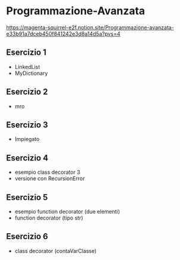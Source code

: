 # Programmazione-Avanzata
https://magenta-squirrel-e2f.notion.site/Programmazione-avanzata-e33b91a7dceb450f841242e3d8a14d5a?pvs=4

## Esercizio 1
- LinkedList
- MyDictionary

## Esercizio 2
- mro

## Esercizio 3
- Impiegato

## Esercizio 4
- esempio class decorator 3
- versione con RecursionError

## Esercizio 5
- esempio function decorator (due elementi)
- function decorator (tipo str)

## Esercizio 6
- class decorator (contaVarClasse)
